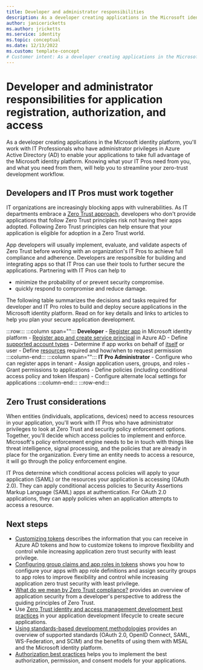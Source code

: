 ```yaml
---
title: Developer and administrator responsibilities
description: As a developer creating applications in the Microsoft identity platform, knowing what your IT Pros need from you, and what you need from them, will help you to streamline your zero-trust development workflow.
author: janicericketts
ms.author: jricketts
ms.service: identity
ms.topic: conceptual
ms.date: 12/13/2022
ms.custom: template-concept
# Customer intent: As a developer creating applications in the Microsoft identity platform, I want to know what my IT Pros need from me, and what I need from them, so that I can streamline my zero-trust development workflow.
---
```

# Developer and administrator responsibilities for application registration,  authorization, and access

As a developer creating applications in the Microsoft identity platform, you'll work with IT Professionals who have administrator privileges in Azure Active Directory (AD) to enable your applications to take full advantage of the Microsoft identity platform. Knowing what your IT Pros need from you, and what you need from them, will help you to streamline your zero-trust development workflow.

## Developers and IT Pros must work together

IT organizations are increasingly blocking apps with vulnerabilities. As IT departments embrace a [Zero Trust approach](overview.md), developers who don't provide applications that follow Zero Trust principles risk not having their apps adopted. Following Zero Trust principles can help ensure that your application is eligible for adoption in a Zero Trust world.

App developers will usually implement, evaluate, and validate aspects of Zero Trust before working with an organization's IT Pros to achieve full compliance and adherence. Developers are responsible for building and integrating apps so that IT Pros can use their tools to further secure the applications. Partnering with IT Pros can help to

- minimize the probability of or prevent security compromise.
- quickly respond to compromise and reduce damage.

The following table summarizes the decisions and tasks required for developer and IT Pro roles to build and deploy secure applications in the Microsoft identity platform. Read on for key details and links to articles to help you plan your secure application development.

:::row:::
   :::column span="":::
      **Developer**
      - [Register app](/azure/active-directory/develop/quickstart-register-app) in Microsoft identity platform
      - [Register app and create service principal](/azure/active-directory/develop/howto-create-service-principal-portal#register-an-application-with-azure-ad-and-create-a-service-principal) in Azure AD
      - Define [supported account types](identity-supported-account-types.md)
      - Determine if app works on behalf of [itself](identity-non-user-applications.md) or user
      - Define [resources](acquire-application-authorization-to-access-resources.md) required and how/when to request permission
   :::column-end:::
   :::column span="":::
      **IT Pro Administrator**
      - Configure who can register apps in tenant
      - Assign application users, groups, and roles
      - Grant permissions to applications
      - Define policies (including conditional access policy and token lifespan)
      - Configure alternate local settings for applications
   :::column-end:::
:::row-end:::

## Zero Trust considerations

When entities (individuals, applications, devices) need to access resources in your application, you'll work with IT Pros who have administrator privileges to look at Zero Trust and security policy enforcement options. Together, you'll decide which access policies to implement and enforce. Microsoft's policy enforcement engine needs to be in touch with things like threat intelligence, signal processing, and the policies that are already in place for the organization. Every time an entity needs to access a resource, it will go through the policy enforcement engine.

IT Pros determine which conditional access policies will apply to your application (SAML) or the resources your application is accessing (OAuth 2.0). They can apply conditional access policies to Security Assertions Markup Language (SAML) apps at authentication. For OAuth 2.0 applications, they can apply policies when an application attempts to access a resource.

## Next steps

- [Customizing tokens](zero-trust-token-customization.md) describes the information that you can receive in Azure AD tokens and how to customize tokens to improve flexibility and control while increasing application zero trust security with least privilege.
- [Configuring group claims and app roles in tokens](configure-tokens-group-claims-app-roles.md) shows you how to configure your apps with app role definitions and assign security groups to app roles to improve flexibility and control while increasing application zero trust security with least privilege.
- [What do we mean by Zero Trust compliance?](identity-zero-trust-compliance.md) provides an overview of application security from a developer's perspective to address the guiding principles of Zero Trust.
- Use [Zero Trust identity and access management development best practices](identity-iam-development-best-practices.md) in your application development lifecycle to create secure applications.
- [Using standards-based development methodologies](identity-standards-based-development-methodologies.md) provides an overview of supported standards (OAuth 2.0, OpenID Connect, SAML, WS-Federation, and SCIM) and the benefits of using them with MSAL and the Microsoft identity platform.
- [Authorization best practices](developer-strategy-authorization-best-practices.md) helps you to implement the best authorization, permission, and consent models for your applications.
